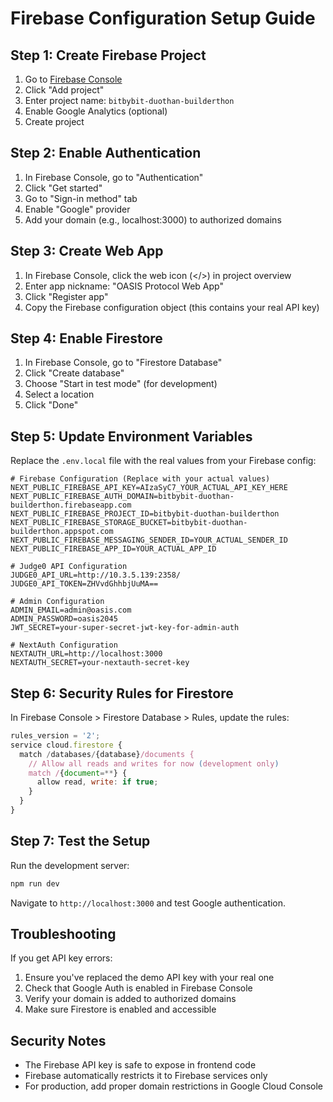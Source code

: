 # Firebase Configuration Setup Guide

## Step 1: Create Firebase Project

1. Go to [Firebase Console](https://console.firebase.google.com/)
2. Click "Add project"
3. Enter project name: `bitbybit-duothan-builderthon`
4. Enable Google Analytics (optional)
5. Create project

## Step 2: Enable Authentication

1. In Firebase Console, go to "Authentication"
2. Click "Get started"
3. Go to "Sign-in method" tab
4. Enable "Google" provider
5. Add your domain (e.g., localhost:3000) to authorized domains

## Step 3: Create Web App

1. In Firebase Console, click the web icon (</>) in project overview
2. Enter app nickname: "OASIS Protocol Web App"
3. Click "Register app"
4. Copy the Firebase configuration object (this contains your real API key)

## Step 4: Enable Firestore

1. In Firebase Console, go to "Firestore Database"
2. Click "Create database"
3. Choose "Start in test mode" (for development)
4. Select a location
5. Click "Done"

## Step 5: Update Environment Variables

Replace the `.env.local` file with the real values from your Firebase config:

```env
# Firebase Configuration (Replace with your actual values)
NEXT_PUBLIC_FIREBASE_API_KEY=AIzaSyC7_YOUR_ACTUAL_API_KEY_HERE
NEXT_PUBLIC_FIREBASE_AUTH_DOMAIN=bitbybit-duothan-builderthon.firebaseapp.com
NEXT_PUBLIC_FIREBASE_PROJECT_ID=bitbybit-duothan-builderthon
NEXT_PUBLIC_FIREBASE_STORAGE_BUCKET=bitbybit-duothan-builderthon.appspot.com
NEXT_PUBLIC_FIREBASE_MESSAGING_SENDER_ID=YOUR_ACTUAL_SENDER_ID
NEXT_PUBLIC_FIREBASE_APP_ID=YOUR_ACTUAL_APP_ID

# Judge0 API Configuration
JUDGE0_API_URL=http://10.3.5.139:2358/
JUDGE0_API_TOKEN=ZHVvdGhhbjUuMA==

# Admin Configuration
ADMIN_EMAIL=admin@oasis.com
ADMIN_PASSWORD=oasis2045
JWT_SECRET=your-super-secret-jwt-key-for-admin-auth

# NextAuth Configuration
NEXTAUTH_URL=http://localhost:3000
NEXTAUTH_SECRET=your-nextauth-secret-key
```

## Step 6: Security Rules for Firestore

In Firebase Console > Firestore Database > Rules, update the rules:

```javascript
rules_version = '2';
service cloud.firestore {
  match /databases/{database}/documents {
    // Allow all reads and writes for now (development only)
    match /{document=**} {
      allow read, write: if true;
    }
  }
}
```

## Step 7: Test the Setup

Run the development server:
```bash
npm run dev
```

Navigate to `http://localhost:3000` and test Google authentication.

## Troubleshooting

If you get API key errors:
1. Ensure you've replaced the demo API key with your real one
2. Check that Google Auth is enabled in Firebase Console
3. Verify your domain is added to authorized domains
4. Make sure Firestore is enabled and accessible

## Security Notes

- The Firebase API key is safe to expose in frontend code
- Firebase automatically restricts it to Firebase services only
- For production, add proper domain restrictions in Google Cloud Console